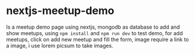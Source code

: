 # nextjs-meetup-demo

Is a meetup demo page using nextjs, mongodb as database to add and show meetups, using `npm install` and `npm run dev` to test demo, for add meetups, click on add new meetup and fill the form, image require a link to a image, i use lorem picsum to take images.

